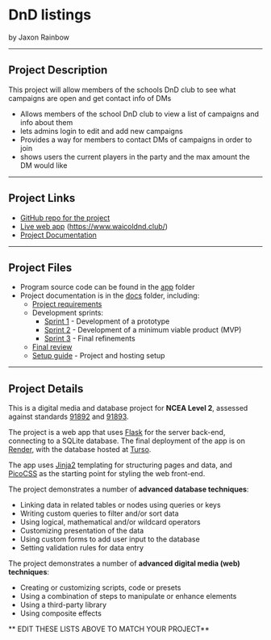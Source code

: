 # DnD listings

by Jaxon Rainbow

---

## Project Description

This project will allow members of the schools DnD club to see what campaigns are open and get contact info of DMs

- Allows members of the school DnD club to view a list of campaigns and info about them
- lets admins login to edit and add new campaigns
- Provides a way for members to contact DMs of campaigns in order to join
- shows users the current players in the party and the max amount the DM would like 

---

## Project Links

- [GitHub repo for the project](https://github.com/waimea-jrainbow/200DTD-DnD-listings)
- [Live web app](https://two00dtd-dnd-listings.onrender.com)
(https://www.waicoldnd.club/)
- [Project Documentation](https://waimea-jrainbow.github.io/200DTD-DnD-listings/)
---

## Project Files

- Program source code can be found in the [app](app/) folder
- Project documentation is in the [docs](docs/) folder, including:
  - [Project requirements](docs/0-requirements.md)
  - Development sprints:
    - [Sprint 1](docs/1-sprint-1-prototype.md) - Development of a prototype
    - [Sprint 2](docs/2-sprint-2-mvp.md) - Development of a minimum viable product (MVP)
    - [Sprint 3](docs/3-sprint-3-refinement.md) - Final refinements
  - [Final review](docs/4-review.md)
  - [Setup guide](docs/setup.md) - Project and hosting setup

---

## Project Details

This is a digital media and database project for **NCEA Level 2**, assessed against standards [91892](docs/as91892.pdf) and [91893](docs/as91892.pdf).

The project is a web app that uses [Flask](https://flask.palletsprojects.com) for the server back-end, connecting to a SQLite database. The final deployment of the app is on [Render](https://render.com/), with the database hosted at [Turso](https://turso.tech/).

The app uses [Jinja2](https://jinja.palletsprojects.com/templates/) templating for structuring pages and data, and [PicoCSS](https://picocss.com/) as the starting point for styling the web front-end.

The project demonstrates a number of **advanced database techniques**:

- Linking data in related tables or nodes using queries or keys
- Writing custom queries to filter and/or sort data
- Using logical, mathematical and/or wildcard operators
- Customizing presentation of the data
- Using custom forms to add user input to the database
- Setting validation rules for data entry

The project demonstrates a number of **advanced digital media (web) techniques**:

- Creating or customizing scripts, code or presets
- Using a combination of steps to manipulate or enhance elements
- Using a third-party library
- Using composite effects

** EDIT THESE LISTS ABOVE TO MATCH YOUR PROJECT**
